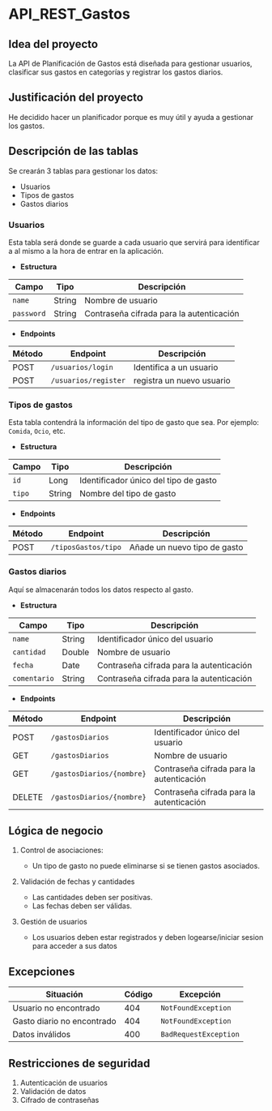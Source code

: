 # API_REST_Gastos

## Idea del proyecto 
La API de Planificación de Gastos está diseñada para gestionar usuarios, clasificar sus gastos en categorías y registrar los gastos diarios.

## Justificación del proyecto
  He decidido hacer un planificador porque es muy útil y ayuda a gestionar los gastos.

## Descripción de las tablas
Se crearán 3 tablas para gestionar los datos:

- Usuarios
- Tipos de gastos
- Gastos diarios

### Usuarios
Esta tabla será donde se guarde a cada usuario que servirá para identificar a al mismo a la hora de entrar en la aplicación.

- **Estructura**

| Campo | Tipo | Descripción |
| ----- | ---- | ----------- |
| `name` | String | Nombre de usuario |
| `password` | String | Contraseña cifrada para la autenticación |

- **Endpoints**

| Método     | Endpoint             | Descripción               |
|------------|----------------------|---------------------------|
| POST       | `/usuarios/login`    | Identifica a un usuario   |
| POST       | `/usuarios/register` | registra un nuevo usuario |


### Tipos de gastos
Esta tabla contendrá la información del tipo de gasto que sea. Por ejemplo: `Comida`, `Ocio`, etc.

- **Estructura**

| Campo      | Tipo | Descripción                     |
|------------| ---- |---------------------------------|
| `id`       | Long | Identificador único del tipo de gasto |
| `tipo`     | String | Nombre del tipo de gasto  |

- **Endpoints**

| Método     | Endpoint           | Descripción                  |
|------------|--------------------|------------------------------|
| POST       | `/tiposGastos/tipo` | Añade un nuevo tipo de gasto |


### Gastos diarios
Aquí se almacenarán todos los datos respecto al gasto.

- **Estructura**

| Campo        | Tipo   | Descripción |
|--------------|--------| ----------- |
| `name`       | String | Identificador único del usuario |
| `cantidad`   | Double | Nombre de usuario |
| `fecha`      | Date   | Contraseña cifrada para la autenticación |
| `comentario` | String | Contraseña cifrada para la autenticación |

- **Endpoints**

| Método | Endpoint                  | Descripción |
|--------|---------------------------| ----------- |
| POST   | `/gastosDiarios`          | Identificador único del usuario |
| GET    | `/gastosDiarios`          | Nombre de usuario |
| GET    | `/gastosDiarios/{nombre}` | Contraseña cifrada para la autenticación |
| DELETE | `/gastosDiarios/{nombre}` | Contraseña cifrada para la autenticación |

## Lógica de negocio

1. Control de asociaciones:
   
   - Un tipo de gasto no puede eliminarse si se tienen gastos asociados.
   
2. Validación de fechas y cantidades

    - Las cantidades deben ser positivas.
    - Las fechas deben ser válidas.
   
3. Gestión de usuarios

   - Los usuarios deben estar registrados y deben logearse/iniciar sesion para acceder a sus datos 

## Excepciones

| Situación                  | Código | Excepción                                |
|----------------------------|--------|------------------------------------------|
| Usuario no encontrado      | 404    | `NotFoundException`                      |
| Gasto diario no encontrado | 404    | `NotFoundException`                      |
| Datos inválidos            | 400    | `BadRequestException`                      |

## Restricciones de seguridad

1. Autenticación de usuarios
2. Validación de datos
3. Cifrado de contraseñas



